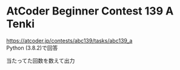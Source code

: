 # AtCoder Beginner Contest 139 A Tenki  
https://atcoder.jp/contests/abc139/tasks/abc139_a  
Python (3.8.2)で回答  

当たってた回数を数えて出力
